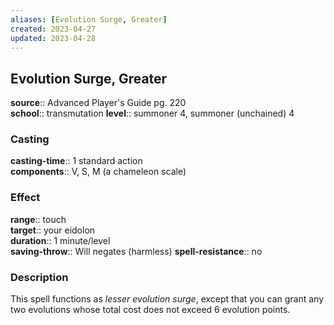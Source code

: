 ```yaml
---
aliases: [Evolution Surge, Greater]
created: 2023-04-27
updated: 2023-04-28
---
```


## Evolution Surge, Greater

**source**:: Advanced Player's Guide pg. 220  
**school**:: transmutation
**level**:: summoner 4, summoner (unchained) 4

### Casting

**casting-time**:: 1 standard action  
**components**:: V, S, M (a chameleon scale)

### Effect

**range**:: touch  
**target**:: your eidolon  
**duration**:: 1 minute/level  
**saving-throw**:: Will negates (harmless)
**spell-resistance**:: no

### Description

This spell functions as *lesser evolution surge*, except that you can grant any two evolutions whose total cost does not exceed 6 evolution points.

